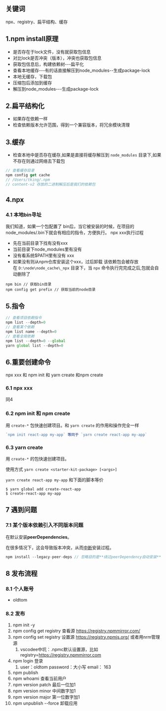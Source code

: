 ## 关键词

npx、registry、扁平结构、缓存


## 1.npm install原理


- 是否存在于lock文件，没有就获取包信息
- 对比lock是否冲突（版本），冲突也获取包信息
- 获取包信息后，构建依赖树---扁平化
- 查看本地缓存---有的话直接解压到node_modules--生成package-lock
- 本地无缓存，下载包
- 压缩包后添加到缓存
- 解压到node_modules---生成package-lock

## 2.扁平结构化


- 如果存在依赖一样
- 检查依赖版本允许范围，得到一个兼容版本，将冗余模块清理


## 3.缓存


- 检查本地中是否存在缓存,如果是直接将缓存解压到 `node_modules` 目录下,如果不存在则通过网络去下载包
```js
// 查看缓存目录
npm config get cache
// /Users/tking/.npm
// content-v2 存放的二进制解压后是我们的依赖包
```


## 4.npx


### 4.1 本地bin寻址


我们知道，如果一个包配置了 bin后，当它被安装的时候，在项目的 node_modules/.bin下就会有相应的指令，方便执行。
npx xxx执行过程
- 先在当前目录下找有没有xxx
- 当前目录下node_modules里有没有
- 没有看系统$PATH里有没有 xxx
- 如果没有则从npm仓库安装这个xxx，过后卸载
该依赖包会被存放在 `D:\node\node_cache\_npx` 目录下，当 `npx` 命令执行完完成之后,包就会自动删除了

```JS
npm bin // 获取bin目录
npm config get prefix // 获取当前的node目录
```

## 5.指令


```js
// 查看项目依赖指令
npm list --depth=0
// 查看某个依赖
npm list name --depth=0
// 查看全局依赖
npm list --depth=0 --global 
yarn global list --depth=0
```

## 6.重要创建命令


npx xxx 和 npm init 和 yarn create 和npm create

### 6.1 npx xxx 


同4

### 6.2 npm init 和 npm create


用 `create-*` 包快速创建项目。和 `yarn create` 的作用和操作完全一样

```js
`npm init react-app my-app` 等同于 `yarn create react-app my-app`
```

### 6.3 yarn create


用 `create-*` 的包快速创建项目。

使用方式 `yarn create <starter-kit-package> [<args>]`

`yarn create react-app my-app` 和下面的脚本等价

```JS
$ yarn global add create-react-app
$ create-react-app my-app
```

## 7 遇到问题


### 7.1 某个版本依赖引入不同版本问题


在默认安装**peerDependencies**。

在很多情况下，这会导致版本冲突，从而[中断](https://so.csdn.net/so/search?q=%E4%B8%AD%E6%96%AD&spm=1001.2101.3001.7020)安装过程。

```js
npm install --legacy-peer-deps // 忽略目的是**绕过peerDependency自动安装**；它告诉NPM 忽略项目中引入的各个modules之间的相同modules但不同版本的问题并继续安装，保证各个引入的依赖之间对自身所使用的不同版本modules共存。
```

## 8 发布流程


### 8.1 个人账号


- oldtom


### 8.2 发布

1. npm init -y
2. npm config get registry   查看源 https://registry.npmmirror.com/
3. npm config set registry  设置源 https://registry.npmjs.org/ 或者用nrm管理源
	1. vscodee中坑：.npmc默认设置源，比如registry=https://registry.npmmirror.com
4. npm login 登录
	1. user：oldtom password：大小写  email： 163
5. npm publish
6. npm whoami   查看当前用户
7. npm version patch  最后一位加1
8. npm version minor  中间数字加1
9. npm version major  第一位数字加1
10. npm unpublish --force  卸载应用